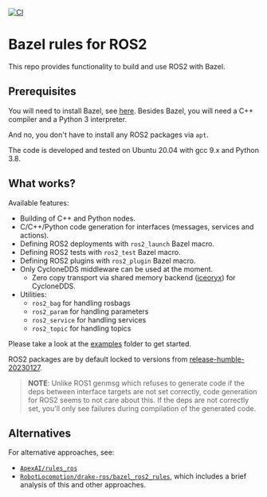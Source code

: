 [![CI](https://github.com/mvukov/rules_ros2/actions/workflows/main.yml/badge.svg?branch=main)](https://github.com/mvukov/rules_ros2/actions/workflows/main.yml)

# Bazel rules for ROS2

This repo provides functionality to build and use ROS2 with Bazel.

## Prerequisites

You will need to install Bazel, see [here](https://docs.bazel.build/versions/master/install.html).
Besides Bazel, you will need a C++ compiler and a Python 3 interpreter.

And no, you don't have to install any ROS2 packages via `apt`.

The code is developed and tested on Ubuntu 20.04 with gcc 9.x and Python 3.8.

## What works?

Available features:

- Building of C++ and Python nodes.
- C/C++/Python code generation for interfaces (messages, services and actions).
- Defining ROS2 deployments with `ros2_launch` Bazel macro.
- Defining ROS2 tests with `ros2_test` Bazel macro.
- Defining ROS2 plugins with `ros2_plugin` Bazel macro.
- Only CycloneDDS middleware can be used at the moment.
  - Zero copy transport via shared memory backend ([iceoryx](https://github.com/eclipse-iceoryx/iceoryx)) for CycloneDDS.
- Utilities:
  - `ros2_bag` for handling rosbags
  - `ros2_param` for handling parameters
  - `ros2_service` for handling services
  - `ros2_topic` for handling topics

Please take a look at the [examples](examples) folder to get started.

ROS2 packages are by default locked to versions from [release-humble-20230127](https://github.com/ros2/ros2/releases/tag/release-humble-20230127).

> **NOTE**: Unlike ROS1 genmsg which refuses to generate code if the deps between
> interface targets are not set correctly, code generation for ROS2 seems to not
> care about this. If the deps are not correctly set, you'll only see failures
> during compilation of the generated code.

## Alternatives

For alternative approaches, see:

- [`ApexAI/rules_ros`](https://github.com/ApexAI/rules_ros/)
- [`RobotLocomotion/drake-ros/bazel_ros2_rules`](https://github.com/RobotLocomotion/drake-ros/tree/main/bazel_ros2_rules/ros2#alternatives),
  which includes a brief analysis of this and other approaches.

